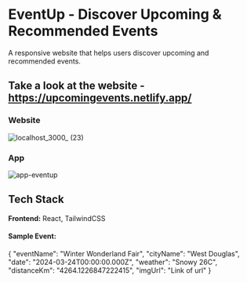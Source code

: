 
# EventUp - Discover Upcoming & Recommended Events

A responsive website that helps users discover upcoming and recommended events.



## Take a look at the website - https://upcomingevents.netlify.app/
### Website

![localhost_3000_ (23)](https://github.com/p-leena-reddy-111/EventUp/assets/105440491/b21b398e-b138-4cfe-8969-556d082baf75)

### App

![app-eventup](https://github.com/p-leena-reddy-111/EventUp/assets/105440491/859d2d44-71b8-45c4-8a1d-4ad58a75151b)


## Tech Stack

**Frontend:** React, TailwindCSS


#### Sample Event:
{
      "eventName": "Winter Wonderland Fair",
      "cityName": "West Douglas",
      "date": "2024-03-24T00:00:00.000Z",
      "weather": "Snowy 26C",
      "distanceKm": "4264.1226847222415",
      "imgUrl": "Link of url"
}




